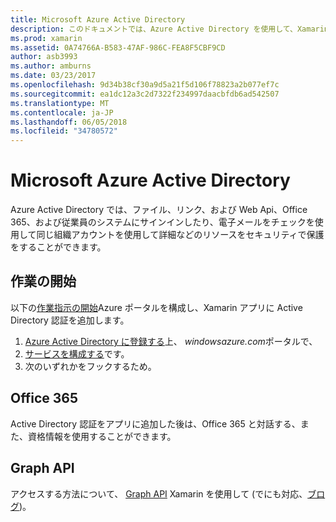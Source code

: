 ```yaml
---
title: Microsoft Azure Active Directory
description: このドキュメントでは、Azure Active Directory を使用して、Xamarin でビルドされたモバイル アプリケーションでユーザーを認証する方法について説明します。
ms.prod: xamarin
ms.assetid: 0A74766A-B583-47AF-986C-FEA8F5CBF9CD
author: asb3993
ms.author: amburns
ms.date: 03/23/2017
ms.openlocfilehash: 9d34b38cf30a9d5a21f5d106f78823a2b077ef7c
ms.sourcegitcommit: ea1dc12a3c2d7322f234997daacbfdb6ad542507
ms.translationtype: MT
ms.contentlocale: ja-JP
ms.lasthandoff: 06/05/2018
ms.locfileid: "34780572"
---
```

# <a name="microsoft-azure-active-directory"></a>Microsoft Azure Active Directory


Azure Active Directory では、ファイル、リンク、および Web Api、Office 365、および従業員のシステムにサインインしたり、電子メールをチェックを使用して同じ組織アカウントを使用して詳細などのリソースをセキュリティで保護をすることができます。

## <a name="getting-started"></a>作業の開始

以下の[作業指示の開始](~/cross-platform/data-cloud/active-directory/get-started/index.md)Azure ポータルを構成し、Xamarin アプリに Active Directory 認証を追加します。

1. [Azure Active Directory に登録する](~/cross-platform/data-cloud/active-directory/get-started/register.md)上、 *windowsazure.com*ポータルで、
2. [サービスを構成する](~/cross-platform/data-cloud/active-directory/get-started/configure.md)です。
3. 次のいずれかをフックするため。

## <a name="office-365"></a>Office 365

Active Directory 認証をアプリに追加した後は、Office 365 と対話する、また、資格情報を使用することができます。

## <a name="graph-api"></a>Graph API

アクセスする方法について、 [Graph API](~/cross-platform/data-cloud/active-directory/graph.md) Xamarin を使用して (でにも対応、[ブログ](http://blog.xamarin.com/authenticate-xamarin-mobile-apps-using-azure-active-directory/))。

